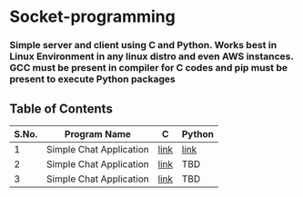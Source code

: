 # Socket-programming
### Simple server and client using C and Python. Works best in Linux Environment in any linux distro and even AWS instances. GCC must be present in compiler for C codes and pip must be present to execute Python packages

## Table of Contents
| S.No. | Program Name | C | Python |
|-------|--------------|---|--------|
| 1 | Simple Chat Application | [link](https://github.com/MainakRepositor/Socket-programming/tree/master/C/Chat%20Application) | [link](https://github.com/MainakRepositor/Socket-programming/tree/master/Python/Chat%20App) |
| 2 | Simple Chat Application | [link](https://github.com/MainakRepositor/Socket-programming/tree/master/C/Day%20Time) | TBD |
| 3 | Simple Chat Application | [link](https://github.com/MainakRepositor/Socket-programming/tree/master/C/UDP%20Echo) | TBD |



